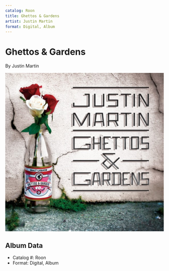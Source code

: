 ```yaml
---
catalog: Roon
title: Ghettos & Gardens
artist: Justin Martin
format: Digital, Album
---
```


# Ghettos & Gardens

By Justin Martin

![](../../assets/albumcovers/Justin_Martin-Ghettos_and_Gardens.png)

## Album Data

- Catalog #: Roon
- Format: Digital, Album

